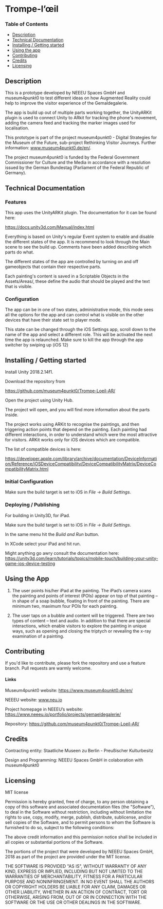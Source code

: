 # Trompe-l’œil

### Table of Contents  
- [Description](#Description)  
- [Technical Documentation](#Technical-Documentation)  
- [Installing / Getting started](#installing--getting-started)  
- [Using the app](#Using-the-app)
- [Contributing](#Contributing)  
- [Credits](#Credits) 
- [Licensing](#Licensing) 

## Description
This is a prototype developed by NEEEU Spaces GmbH and museum4punkt0 to test different ideas on how Augmented Reality could help to improve the visitor experience of the Gemaldegalerie.

The app is build up out of multiple parts working together, the UnityARKit plugin is used to connect Unity to ARkit for tracking the phone's movement, adding the camera feed and tracking the marker images used for localisation.

This prototype is part of the project museum4punkt0 - Digital Strategies for the Museum of the Future, sub-project Rethinking Visitor Journeys. Further information: www.museum4punkt0.de/en/.  

The project museum4punkt0 is funded by the Federal Government Commissioner for Culture and the Media in accordance with a resolution issued by the German Bundestag (Parliament of the Federal Republic of Germany).

## Technical Documentation
### Features
This app uses the UnityARKit plugin. The documentation for it can be found here:

https://docs.unity3d.com/Manual/index.html

Everything is based on Unity's regular Event system to enable and disable the different states of the app. It is recommend to look through the Main scene to see the build up. Comments have been added describing which parts do what.

The different states of the app are controlled by turning on and off gameobjects that contain their respective parts.

Each painting's content is saved in a Scriptable Objects in the Assets/Areas/, these define the audio that should be played and the text that is visible.

### Configuration
The app can be in one of two states, administrative mode, this mode sees all the options for the app and can control what is visible on the other devices that have their state set to player mode.

This state can be changed through the iOS Settings app, scroll down to the name of the app and select a different role. This will be activated the next time the app is relaunched. Make sure to kill the app through the app switcher by swiping up (iOS 12)

## Installing / Getting started
Install Unity 2018.2.14f1.

Download the repository from

https://github.com/museum4punkt0/Trompe-Loeil-AR/

Open the project using Unity Hub.

The project will open, and you will find more information about the parts inside.

The project works using ARKit to recognise the paintings, and then triggering action points that depend on the painting. Each painting had different interactions, in order to understand which were the most attractive for visitors.
ARKit works only for iOS devices which are compatible.

The list of compatible devices is here:

https://developer.apple.com/library/archive/documentation/DeviceInformation/Reference/iOSDeviceCompatibility/DeviceCompatibilityMatrix/DeviceCompatibilityMatrix.html

### Initial Configuration
Make sure the build target is set to iOS in *File -> Build Settings*.

### Deploying / Publishing
For building in Unity3D, for iPad.

Make sure the build target is set to iOS in *File -> Build Settings*.

In the same menu hit the *Build and Run* button.

In XCode select your iPad and hit run.

Might anything go awry consult the documentation here: https://unity3d.com/learn/tutorials/topics/mobile-touch/building-your-unity-game-ios-device-testing

## Using the App
1. The user points his/her iPad at the painting. The iPad’s camera scans the painting and points of interest (POIs) appear on top of that painting – in shape of a soap bubble, floating in front of the painting. There are minimum two, maximum four POIs for each painting. 

2. The user taps on a bubble and content will be triggered. There are two types of content – text and audio. In addition to that there are special interactions, which enable visitors to explore the painting in unique ways, such as opening and closing the triptych or revealing the x-ray examination of a painting. 

## Contributing
If you'd like to contribute, please fork the repository and use a feature branch. Pull requests are warmly welcome.

#### Links

Museum4punkt0 website: https://www.museum4punkt0.de/en/

NEEEU website: www.neu.io

Project homepage in NEEEU’s website: https://www.neeeu.io/portfolio/projects/gemaeldegalerie/

Repository: https://github.com/museum4punkt0/Trompe-Loeil-AR/

## Credits
Contracting entity: Staatliche Museen zu Berlin - Preußischer Kulturbesitz

Design and Programming: NEEEU Spaces GmbH in colaboration with museum4punkt0

## Licensing
MIT license

Permission is hereby granted, free of charge, to any person obtaining a copy
of this software and associated documentation files (the "Software"), to deal
in the Software without restriction, including without limitation the rights
to use, copy, modify, merge, publish, distribute, sublicense, and/or sell
copies of the Software, and to permit persons to whom the Software is
furnished to do so, subject to the following conditions:

The above credit information and this permission notice shall be included in all
copies or substantial portions of the Software.

The portions of the project that were developed by NEEEU Spaces GmbH, 
2018 as part of the project are provided under the MIT license.

THE SOFTWARE IS PROVIDED "AS IS", WITHOUT WARRANTY OF ANY KIND, EXPRESS OR
IMPLIED, INCLUDING BUT NOT LIMITED TO THE WARRANTIES OF MERCHANTABILITY,
FITNESS FOR A PARTICULAR PURPOSE AND NONINFRINGEMENT. IN NO EVENT SHALL THE
AUTHORS OR COPYRIGHT HOLDERS BE LIABLE FOR ANY CLAIM, DAMAGES OR OTHER
LIABILITY, WHETHER IN AN ACTION OF CONTRACT, TORT OR OTHERWISE, ARISING FROM,
OUT OF OR IN CONNECTION WITH THE SOFTWARE OR THE USE OR OTHER DEALINGS IN THE
SOFTWARE.
